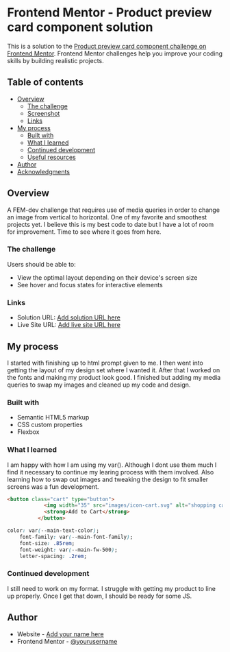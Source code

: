 # Frontend Mentor - Product preview card component solution

This is a solution to the [Product preview card component challenge on Frontend Mentor](https://www.frontendmentor.io/challenges/product-preview-card-component-GO7UmttRfa). Frontend Mentor challenges help you improve your coding skills by building realistic projects. 

## Table of contents

- [Overview](#overview)
  - [The challenge](#the-challenge)
  - [Screenshot](#screenshot)
  - [Links](#links)
- [My process](#my-process)
  - [Built with](#built-with)
  - [What I learned](#what-i-learned)
  - [Continued development](#continued-development)
  - [Useful resources](#useful-resources)
- [Author](#author)
- [Acknowledgments](#acknowledgments)


## Overview

A FEM-dev challenge that requires use of media queries in order to change an image from vertical to horizontal. One of my favorite and smoothest projects yet. I believe this is my best code to date but I have a lot of room for improvement. Time to see where it goes from here.

### The challenge

Users should be able to:

- View the optimal layout depending on their device's screen size
- See hover and focus states for interactive elements

### Links

- Solution URL: [Add solution URL here](https://your-solution-url.com)
- Live Site URL: [Add live site URL here](https://your-live-site-url.com)

## My process

I started with finishing up to html prompt given to me. I then went into getting the layout of my design set where I wanted it. After that I worked on the fonts and making my product look good. I finished but adding my media queries to swap my images and cleaned up my code and design.

### Built with

- Semantic HTML5 markup
- CSS custom properties
- Flexbox

### What I learned

I am happy with how I am using my var(). Although I dont use them much I find it necessary to continue my learing process with them involved. Also learning how to swap out images and tweaking the design to fit smaller screens was a fun development.

```html
<button class="cart" type="button">
            <img width="35" src="images/icon-cart.svg" alt="shopping cart logo">
            <strong>Add to Cart</strong> 
          </button>
```
```css
color: var(--main-text-color);
    font-family: var(--main-font-family);
    font-size: .85rem;
    font-weight: var(--main-fw-500);
    letter-spacing: .2rem;
```

### Continued development

I still need to work on my format. I struggle with getting my product to line up properly. Once I get that down, I should be ready for some JS.

## Author

- Website - [Add your name here](https://www.your-site.com)
- Frontend Mentor - [@yourusername](https://www.frontendmentor.io/profile/yourusername)

